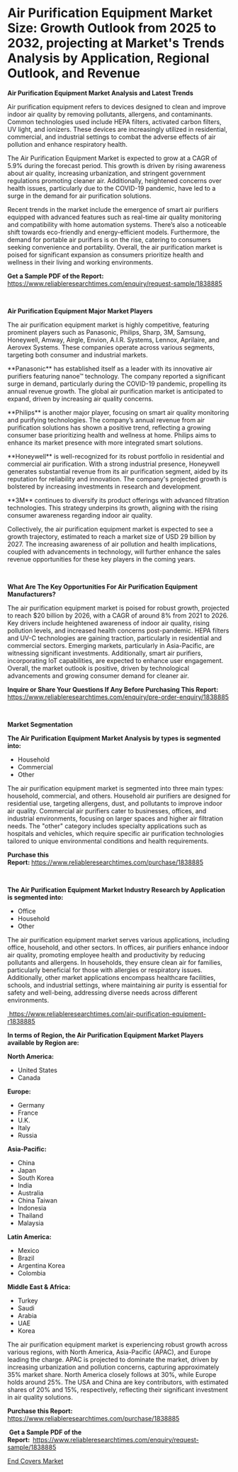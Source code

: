 <p><h1>Air Purification Equipment Market Size: Growth Outlook from 2025 to 2032, projecting at Market's Trends Analysis by Application, Regional Outlook, and Revenue</h1></p><p><strong>Air Purification Equipment Market Analysis and Latest Trends</strong></p>
<p><p>Air purification equipment refers to devices designed to clean and improve indoor air quality by removing pollutants, allergens, and contaminants. Common technologies used include HEPA filters, activated carbon filters, UV light, and ionizers. These devices are increasingly utilized in residential, commercial, and industrial settings to combat the adverse effects of air pollution and enhance respiratory health.</p><p>The Air Purification Equipment Market is expected to grow at a CAGR of 5.9% during the forecast period. This growth is driven by rising awareness about air quality, increasing urbanization, and stringent government regulations promoting cleaner air. Additionally, heightened concerns over health issues, particularly due to the COVID-19 pandemic, have led to a surge in the demand for air purification solutions.</p><p>Recent trends in the market include the emergence of smart air purifiers equipped with advanced features such as real-time air quality monitoring and compatibility with home automation systems. There’s also a noticeable shift towards eco-friendly and energy-efficient models. Furthermore, the demand for portable air purifiers is on the rise, catering to consumers seeking convenience and portability. Overall, the air purification market is poised for significant expansion as consumers prioritize health and wellness in their living and working environments.</p></p>
<p><strong>Get a Sample PDF of the Report:&nbsp;</strong> <a href="https://www.reliableresearchtimes.com/enquiry/request-sample/1838885?utm_campaign=2305&utm_medium=2&utm_source=Github&utm_content=ia&utm_term=19022025&utm_id=air-purification-equipment">https://www.reliableresearchtimes.com/enquiry/request-sample/1838885</a></p>
<p>&nbsp;</p>
<p><strong>Air Purification Equipment Major Market Players</strong></p>
<p><p>The air purification equipment market is highly competitive, featuring prominent players such as Panasonic, Philips, Sharp, 3M, Samsung, Honeywell, Amway, Airgle, Envion, A.I.R. Systems, Lennox, Aprilaire, and Aerovex Systems. These companies operate across various segments, targeting both consumer and industrial markets.</p><p>**Panasonic** has established itself as a leader with its innovative air purifiers featuring nanoe™ technology. The company reported a significant surge in demand, particularly during the COVID-19 pandemic, propelling its annual revenue growth. The global air purification market is anticipated to expand, driven by increasing air quality concerns.</p><p>**Philips** is another major player, focusing on smart air quality monitoring and purifying technologies. The company’s annual revenue from air purification solutions has shown a positive trend, reflecting a growing consumer base prioritizing health and wellness at home. Philips aims to enhance its market presence with more integrated smart solutions.</p><p>**Honeywell** is well-recognized for its robust portfolio in residential and commercial air purification. With a strong industrial presence, Honeywell generates substantial revenue from its air purification segment, aided by its reputation for reliability and innovation. The company's projected growth is bolstered by increasing investments in research and development.</p><p>**3M** continues to diversify its product offerings with advanced filtration technologies. This strategy underpins its growth, aligning with the rising consumer awareness regarding indoor air quality.</p><p>Collectively, the air purification equipment market is expected to see a growth trajectory, estimated to reach a market size of USD 29 billion by 2027. The increasing awareness of air pollution and health implications, coupled with advancements in technology, will further enhance the sales revenue opportunities for these key players in the coming years.</p></p>
<p>&nbsp;</p>
<p><strong>What Are The Key Opportunities For Air Purification Equipment Manufacturers?</strong></p>
<p><p>The air purification equipment market is poised for robust growth, projected to reach $20 billion by 2026, with a CAGR of around 8% from 2021 to 2026. Key drivers include heightened awareness of indoor air quality, rising pollution levels, and increased health concerns post-pandemic. HEPA filters and UV-C technologies are gaining traction, particularly in residential and commercial sectors. Emerging markets, particularly in Asia-Pacific, are witnessing significant investments. Additionally, smart air purifiers, incorporating IoT capabilities, are expected to enhance user engagement. Overall, the market outlook is positive, driven by technological advancements and growing consumer demand for cleaner air.</p></p>
<p><strong>Inquire or Share Your Questions If Any Before Purchasing This Report:</strong> <a href="https://www.reliableresearchtimes.com/enquiry/pre-order-enquiry/1838885?utm_campaign=2305&utm_medium=2&utm_source=Github&utm_content=ia&utm_term=19022025&utm_id=air-purification-equipment">https://www.reliableresearchtimes.com/enquiry/pre-order-enquiry/1838885</a></p>
<p>&nbsp;</p>
<p><strong>Market Segmentation</strong></p>
<p><strong>The Air Purification Equipment Market Analysis by types is segmented into:</strong></p>
<p><ul><li>Household</li><li>Commercial</li><li>Other</li></ul></p>
<p><p>The air purification equipment market is segmented into three main types: household, commercial, and others. Household air purifiers are designed for residential use, targeting allergens, dust, and pollutants to improve indoor air quality. Commercial air purifiers cater to businesses, offices, and industrial environments, focusing on larger spaces and higher air filtration needs. The "other" category includes specialty applications such as hospitals and vehicles, which require specific air purification technologies tailored to unique environmental conditions and health requirements.</p></p>
<p><strong>Purchase this Report:&nbsp;</strong><a href="https://www.reliableresearchtimes.com/purchase/1838885?utm_campaign=2305&utm_medium=2&utm_source=Github&utm_content=ia&utm_term=19022025&utm_id=air-purification-equipment">https://www.reliableresearchtimes.com/purchase/1838885</a></p>
<p>&nbsp;</p>
<p><strong>The Air Purification Equipment Market Industry Research by Application is segmented into:</strong></p>
<p><ul><li>Office</li><li>Household</li><li>Other</li></ul></p>
<p><p>The air purification equipment market serves various applications, including office, household, and other sectors. In offices, air purifiers enhance indoor air quality, promoting employee health and productivity by reducing pollutants and allergens. In households, they ensure clean air for families, particularly beneficial for those with allergies or respiratory issues. Additionally, other market applications encompass healthcare facilities, schools, and industrial settings, where maintaining air purity is essential for safety and well-being, addressing diverse needs across different environments.</p></p>
<p><a href="https://www.reliableresearchtimes.com/air-purification-equipment-r1838885?utm_campaign=2305&utm_medium=2&utm_source=Github&utm_content=ia&utm_term=19022025&utm_id=air-purification-equipment">&nbsp;https://www.reliableresearchtimes.com/air-purification-equipment-r1838885</a></p>
<p><strong>In terms of Region, the Air Purification Equipment Market Players available by Region are:</strong></p>
<p>
    <p> <strong> North America: </strong>
        <ul>
            <li>United States</li>
            <li>Canada</li>
        </ul>
        </p> 
    <p> <strong> Europe: </strong>
        <ul>
            <li>Germany</li>
            <li>France</li>
            <li>U.K.</li>
            <li>Italy</li>
            <li>Russia</li>
        </ul>
        </p> 
    <p> <strong> Asia-Pacific: </strong>
        <ul>
            <li>China</li>
            <li>Japan</li>
            <li>South Korea</li>
            <li>India</li>
            <li>Australia</li>
            <li>China Taiwan</li>
            <li>Indonesia</li>
            <li>Thailand</li>
            <li>Malaysia</li>
        </ul>
        </p> 
    <p> <strong> Latin America: </strong>
        <ul>
            <li>Mexico</li>
            <li>Brazil</li>
            <li>Argentina Korea</li>
            <li>Colombia</li>
        </ul>
        </p> 
    <p> <strong> Middle East & Africa: </strong>
        <ul>
            <li>Turkey</li>
            <li>Saudi</li>
            <li>Arabia</li>
            <li>UAE</li>
            <li>Korea</li>
        </ul>
    </p>
    </p>
<p><p>The air purification equipment market is experiencing robust growth across various regions, with North America, Asia-Pacific (APAC), and Europe leading the charge. APAC is projected to dominate the market, driven by increasing urbanization and pollution concerns, capturing approximately 35% market share. North America closely follows at 30%, while Europe holds around 25%. The USA and China are key contributors, with estimated shares of 20% and 15%, respectively, reflecting their significant investment in air quality solutions.</p></p>
<p><strong>Purchase this Report: </strong><a href="https://www.reliableresearchtimes.com/purchase/1838885?utm_campaign=2305&utm_medium=2&utm_source=Github&utm_content=ia&utm_term=19022025&utm_id=air-purification-equipment">https://www.reliableresearchtimes.com/purchase/1838885</a></p>
<p>&nbsp;<strong>Get a Sample PDF of the Report:&nbsp;&nbsp;</strong><a href="https://www.reliableresearchtimes.com/enquiry/request-sample/1838885?utm_campaign=2305&utm_medium=2&utm_source=Github&utm_content=ia&utm_term=19022025&utm_id=air-purification-equipment">https://www.reliableresearchtimes.com/enquiry/request-sample/1838885</a></p>
<p><strong></strong></p>
<p><p><a href="https://github.com/oliveroste6/Market-Research-Report-List-1/blob/main/end-covers-market.md?utm_campaign=2305&utm_medium=2&utm_source=Github&utm_content=ia&utm_term=19022025&utm_id=air-purification-equipment">End Covers Market</a></p></p>